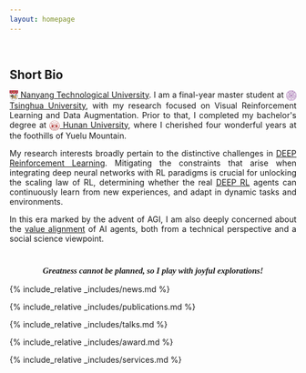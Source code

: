 ```yaml
---
layout: homepage
---
```


<h1 id="about-me"></h1>

<h2 style="margin: 60px 0px 10px;">Short Bio</h2>

<p style="text-align:justify;">
<a href="https://www.ntu.edu.sg/"><img src="/assets/Logo/NTU.svg" alt="NTU" width="15" height="18" style="vertical-align: middle;"> Nanyang Technological University</a>. I am a final-year master student at <a href="https://www.tsinghua.edu.cn/en/"><img src="/assets/Logo/THU.png" alt="THU" width="18" height="18" style="vertical-align: middle;"> Tsinghua University</a>, with my research focused on Visual Reinforcement Learning and Data Augmentation. Prior to that, I completed my bachelor's degree at <a href="http://www-en.hnu.edu.cn/"><img src="/assets/Logo/HNU.jpg" alt="HNU" width="18" height="18" style="vertical-align: middle;"> Hunan University</a>, where I cherished four wonderful years at the foothills of Yuelu Mountain.
</p>

<p style="text-align:justify;">
My research interests broadly pertain to the distinctive challenges in <a href="">DEEP Reinforcement Learning</a>. Mitigating the constraints that arise when integrating deep neural networks with RL paradigms is crucial for unlocking the scaling law of RL, determining whether the real <a href="">DEEP RL</a> agents can continuously learn from new experiences, and adapt in dynamic tasks and environments.
</p>

<p style="text-align:justify;">
In this era marked by the advent of AGI, I am also deeply concerned about the <a href="">value alignment</a> of AI agents, both from a technical perspective and a social science viewpoint.
</p>

<!-- Motto -->
<p style="text-align:center; font-family:'Pacifico', cursive; font-size:1.05em; margin-top: 40px; font-style: italic; font-weight: bold;">
  Greatness cannot be planned, so I play with joyful explorations!
</p>

{% include_relative _includes/news.md %}

{% include_relative _includes/publications.md %}

{% include_relative _includes/talks.md %}

{% include_relative _includes/award.md %}

{% include_relative _includes/services.md %}
